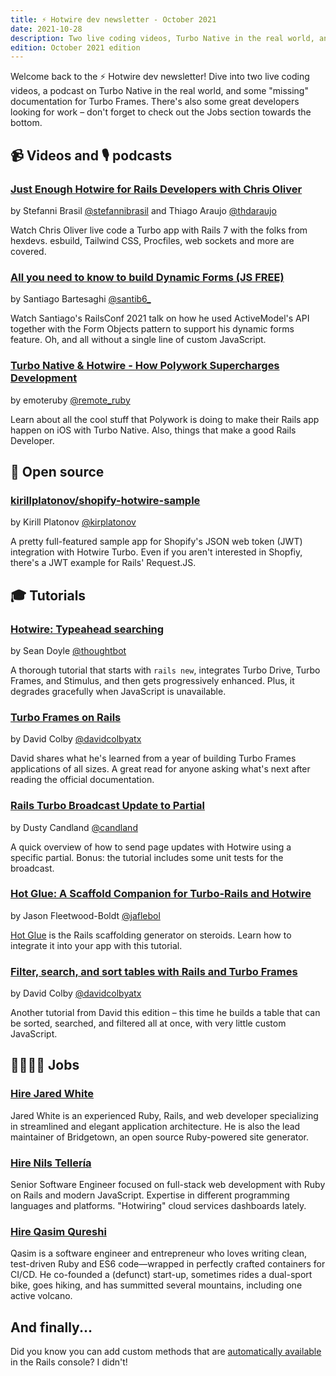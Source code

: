 ```yaml
---
title: ⚡️ Hotwire dev newsletter - October 2021
date: 2021-10-28
description: Two live coding videos, Turbo Native in the real world, and tons of Hotwire tutorials.
edition: October 2021 edition
---
```


Welcome back to the ⚡️ Hotwire dev newsletter! Dive into two live coding videos, a podcast on Turbo Native in the real world, and some "missing" documentation for Turbo Frames. There's also some great developers looking for work – don't forget to check out the Jobs section towards the bottom.

## 📹 Videos and 🎙 podcasts

### [Just Enough Hotwire for Rails Developers with Chris Oliver](https://www.youtube.com/watch?v=9LZ-JISpWaE&list=PLRkMy1N_7_Ij00WKcBMr5yGbLOkWuADjp)

by Stefanni Brasil [@stefannibrasil](https://twitter.com/stefannibrasil) and Thiago Araujo [@thdaraujo](https://twitter.com/thdaraujo)

Watch Chris Oliver live code a Turbo app with Rails 7 with the folks from hexdevs. esbuild, Tailwind CSS, Procfiles, web sockets and more are covered.

### [All you need to know to build Dynamic Forms (JS FREE)](https://www.youtube.com/watch?v=5peogeDq7R8)

by Santiago Bartesaghi [@santib6_](https://twitter.com/santib6_)

Watch Santiago's RailsConf 2021 talk on how he used ActiveModel's API together with the Form Objects pattern to support his dynamic forms feature. Oh, and all without a single line of custom JavaScript.

### [Turbo Native & Hotwire - How Polywork Supercharges Development](https://share.transistor.fm/s/fbfedc7c)

by emoteruby [@remote_ruby](https://twitter.com/remote_ruby)

Learn about all the cool stuff that Polywork is doing to make their Rails app happen on iOS with Turbo Native. Also, things that make a good Rails Developer.

## 🐙 Open source

### [kirillplatonov/shopify-hotwire-sample](https://github.com/kirillplatonov/shopify-hotwire-sample)

by Kirill Platonov [@kirplatonov](https://twitter.com/kirplatonov)

A pretty full-featured sample app for Shopify's JSON web token (JWT) integration with Hotwire Turbo. Even if you aren't interested in Shopfiy, there's a JWT example for Rails' Request.JS.

## 🎓 Tutorials

### [Hotwire: Typeahead searching](https://thoughtbot.com/blog/hotwire-typeahead-searching)

by Sean Doyle [@thoughtbot](https://twitter.com/thoughtbot)

A thorough tutorial that starts with `rails new`, integrates Turbo Drive, Turbo Frames, and Stimulus, and then gets progressively enhanced. Plus, it degrades gracefully when JavaScript is unavailable.

### [Turbo Frames on Rails](https://www.colby.so/posts/turbo-frames-on-rails)

by David Colby [@davidcolbyatx](https://twitter.com/davidcolbyatx)

David shares what he's learned from a year of building Turbo Frames applications of all sizes. A great read for anyone asking what's next after reading the official documentation.

### [Rails Turbo Broadcast Update to Partial](https://candland.net/2021/08-02-turbo-broadcast-update-to-partial/)

by Dusty Candland [@candland](https://twitter.com/candland)

A quick overview of how to send page updates with Hotwire using a specific partial. Bonus: the tutorial includes some unit tests for the broadcast.

### [Hot Glue: A Scaffold Companion for Turbo-Rails and Hotwire](https://jasonfleetwoodboldt.com/hot-glue/)

by Jason Fleetwood-Boldt [@jaflebol](https://twitter.com/jaflebol)

[Hot Glue](https://github.com/jasonfb/hot-glue) is the Rails scaffolding generator on steroids. Learn how to integrate it into your app with this tutorial.

### [Filter, search, and sort tables with Rails and Turbo Frames](https://www.colby.so/posts/filtering-tables-with-rails-and-hotwire)

by David Colby [@davidcolbyatx](https://twitter.com/davidcolbyatx)

Another tutorial from David this edition – this time he builds a table that can be sorted, searched, and filtered all at once, with very little custom JavaScript.

## 👩‍💻👨‍💻 Jobs

### [Hire Jared White](https://www.whitefusion.studio)

Jared White is an experienced Ruby, Rails, and web developer specializing in streamlined and elegant application architecture. He is also the lead maintainer of Bridgetown, an open source Ruby-powered site generator.

### [Hire Nils Tellería](https://www.linkedin.com/in/nilsandrey)

Senior Software Engineer focused on full-stack web development with Ruby on Rails and modern JavaScript. Expertise in different programming languages and platforms. "Hotwiring" cloud services dashboards lately.

### [Hire Qasim Qureshi](https://www.qasim.is/assets/misc/Qasim-CiriculumVitae.pdf)

Qasim is a software engineer and entrepreneur who loves writing clean, test-driven Ruby and ES6 code—wrapped in perfectly crafted containers for CI/CD. He co-founded a (defunct) start-up, sometimes rides a dual-sport bike, goes hiking, and has summitted several mountains, including one active volcano.

## And finally...

Did you know you can add custom methods that are [automatically available](https://twitter.com/websebdev/status/1451897969276604424?s=21) in the Rails console? I didn't!
